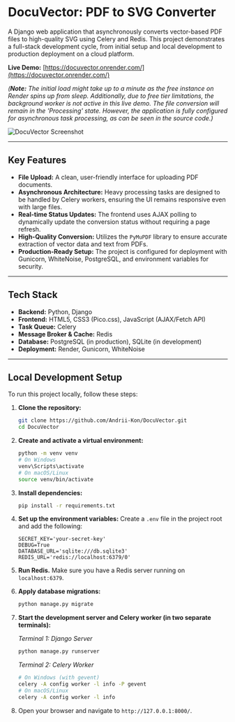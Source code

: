 # DocuVector: PDF to SVG Converter

A Django web application that asynchronously converts vector-based PDF files to high-quality SVG using Celery and Redis. This project demonstrates a full-stack development cycle, from initial setup and local development to production deployment on a cloud platform.

**Live Demo:** [https://docuvector.onrender.com/](https://docuvector.onrender.com/)

*(**Note:** The initial load might take up to a minute as the free instance on Render spins up from sleep. Additionally, due to free tier limitations, the background worker is not active in this live demo. The file conversion will remain in the 'Processing' state. However, the application is fully configured for asynchronous task processing, as can be seen in the source code.)*

![DocuVector Screenshot](<img width="1522" height="861" alt="image" src="https://github.com/user-attachments/assets/b38f5e6b-c017-462a-9564-eedebcd0ed7c" />) 

---

## Key Features

- **File Upload:** A clean, user-friendly interface for uploading PDF documents.
- **Asynchronous Architecture:** Heavy processing tasks are designed to be handled by Celery workers, ensuring the UI remains responsive even with large files.
- **Real-time Status Updates:** The frontend uses AJAX polling to dynamically update the conversion status without requiring a page refresh.
- **High-Quality Conversion:** Utilizes the `PyMuPDF` library to ensure accurate extraction of vector data and text from PDFs.
- **Production-Ready Setup:** The project is configured for deployment with Gunicorn, WhiteNoise, PostgreSQL, and environment variables for security.

---

## Tech Stack

- **Backend:** Python, Django
- **Frontend:** HTML5, CSS3 (Pico.css), JavaScript (AJAX/Fetch API)
- **Task Queue:** Celery
- **Message Broker & Cache:** Redis
- **Database:** PostgreSQL (in production), SQLite (in development)
- **Deployment:** Render, Gunicorn, WhiteNoise

---

## Local Development Setup

To run this project locally, follow these steps:

1.  **Clone the repository:**
    ```bash
    git clone https://github.com/Andrii-Kon/DocuVector.git
    cd DocuVector
    ```

2.  **Create and activate a virtual environment:**
    ```bash
    python -m venv venv
    # On Windows
    venv\Scripts\activate
    # On macOS/Linux
    source venv/bin/activate
    ```

3.  **Install dependencies:**
    ```bash
    pip install -r requirements.txt
    ```

4.  **Set up the environment variables:**
    Create a `.env` file in the project root and add the following:
    ```
    SECRET_KEY='your-secret-key'
    DEBUG=True
    DATABASE_URL='sqlite:///db.sqlite3'
    REDIS_URL='redis://localhost:6379/0'
    ```

5.  **Run Redis.** Make sure you have a Redis server running on `localhost:6379`.

6.  **Apply database migrations:**
    ```bash
    python manage.py migrate
    ```

7.  **Start the development server and Celery worker (in two separate terminals):**
    
    *Terminal 1: Django Server*
    ```bash
    python manage.py runserver
    ```
    *Terminal 2: Celery Worker*
    ```bash
    # On Windows (with gevent)
    celery -A config worker -l info -P gevent
    # On macOS/Linux
    celery -A config worker -l info
    ```

8.  Open your browser and navigate to `http://127.0.0.1:8000/`.
